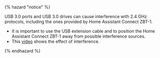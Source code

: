 
{% hazard "notice" %}

USB 3.0 ports and USB 3.0 drives can cause interference with 2.4 GHz protocols, including the ones provided by Home Assistant Connect&nbsp;ZBT-1.

- It is important to use the USB extension cable and to position the Home Assistant Connect&nbsp;ZBT-1 away from possible interference sources.
- This [video](/hc/en-us/articles/26124431414557) shows the effect of interference.

{% endhazard  %}